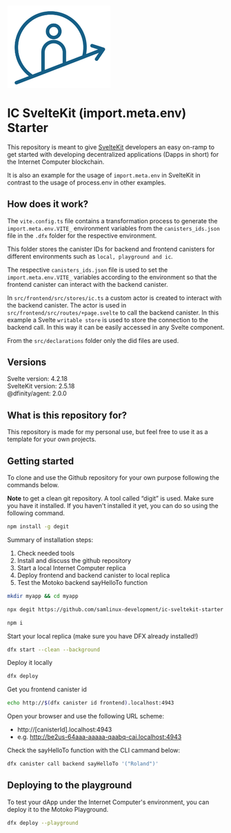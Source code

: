 <p align="left" >
  <img width="240"  src="./src/frontend/static/icAcademy.png">
</p>

# IC SvelteKit (import.meta.env) Starter

This repository is meant to give [SvelteKit](https://kit.svelte.dev/) developers an easy on-ramp to get started with developing decentralized applications (Dapps in short) for the Internet Computer blockchain.

It is also an example for the usage of `import.meta.env` in SvelteKit in contrast to the usage of process.env in other examples.

## How does it work?
The `vite.config.ts` file contains a transformation process to generate the `import.meta.env.VITE_` environment variables from the `canisters_ids.json` file in the `.dfx` folder for the respective environment.

This folder stores the canister IDs for backend and frontend canisters for different environments such as `local, playground and ic`.

The respective `canisters_ids.json` file is used to set the `import.meta.env.VITE_` variables according to the environment so that the frontend canister can interact with the backend canister.

In `src/frontend/src/stores/ic.ts` a custom actor is created to interact with the backend canister. The actor is used in `src/frontend/src/routes/+page.svelte` to call the backend canister. In this example a Svelte `writable store` is used to store the connection to the backend call. In this way it can be easily accessed in any Svelte component.

From the `src/declarations` folder only the did files are used.

## Versions
Svelte  version:  4.2.18   
SvelteKit version: 2.5.18  
@dfinity/agent: 2.0.0   

## What is this repository for?
This repository is made for my personal use, but feel free to use it as a template for your own projects.

## Getting started

To clone and use the Github repository for your own purpose following the commands below. 

**Note** to get a clean git repository. A tool called “digit” is used. Make sure you have it installed. If you haven't installed it yet, you can do so using the following command.

```bash
npm install -g degit
```
Summary of installation steps:
1. Check needed tools
2. Install and discuss the github repository
3. Start a local Internet Computer replica
4. Deploy frontend and backend canister to local replica
5. Test the Motoko backend sayHelloTo function


```bash
mkdir myapp && cd myapp
```
```bash
npx degit https://github.com/samlinux-development/ic-sveltekit-starter
```
```bash
npm i
```
Start your local replica (make sure you have DFX already installed!)

```bash
dfx start --clean --background
```

Deploy it locally
```bash
dfx deploy 
```

Get you frontend canister id
```bash
echo http://$(dfx canister id frontend).localhost:4943
```

Open your browser and use the following URL scheme:

- http://[canisterId].localhost:4943
- e.g. http://be2us-64aaa-aaaaa-qaabq-cai.localhost:4943

Check the sayHelloTo function with the CLI cammand below:
```bash
dfx canister call backend sayHelloTo '("Roland")'
```

## Deploying to the playground
To test your dApp under the Internet Computer's environment, you can deploy it to the Motoko Playground.

```bash
dfx deploy --playground
```